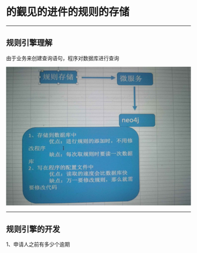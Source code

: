 # 的觐见的进件的规则的存储

---

## 规则引擎理解

由于业务来创建查询语句，程序对数据库进行查询

![](/assets/test.png)

---

## 规则引擎的开发

1、申请人之前有多少个逾期

